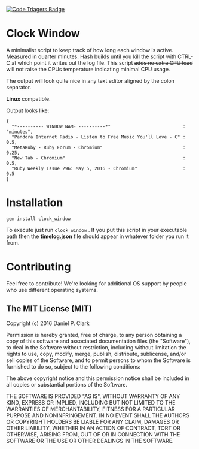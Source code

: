 [![Code Triagers Badge](http://www.codetriage.com/danielpclark/clock_window/badges/users.svg)](http://www.codetriage.com/danielpclark/clock_window)

# Clock Window
A minimalist script to keep track of how long each window is active.  Measured in quarter minutes.  Hash builds until you kill the script with CTRL-C at which point it writes out the log file.  This script <del>adds no extra CPU load</del> will not raise the CPUs temperature indicating minimal CPU usage.

The output will look quite nice in any text editor aligned by the colon separator.

**Linux** compatible.

Output looks like:
```
{
  "*---------- WINDOW NAME ----------*"                           : "minutes",
  "Pandora Internet Radio - Listen to Free Music You'll Love - C" : 0.5,
  "MetaRuby - Ruby Forum - Chromium"                              : 0.25,
  "New Tab - Chromium"                                            : 0.5,
  "Ruby Weekly Issue 296: May 5, 2016 - Chromium"                 : 0.5 
}
```

# Installation

```
gem install clock_window
```

To execute just run `clock_window` .  If you put this script in your executable path then the **timelog.json** file should appear in whatever folder you run it from.

# Contributing

Feel free to contribute!  We're looking for additional OS support by people who use different operating systems.

## The MIT License (MIT)
Copyright (c) 2016 Daniel P. Clark

Permission is hereby granted, free of charge, to any person obtaining a copy of this software and associated documentation files (the "Software"), to deal in the Software without restriction, including without limitation the rights to use, copy, modify, merge, publish, distribute, sublicense, and/or sell copies of the Software, and to permit persons to whom the Software is furnished to do so, subject to the following conditions:

The above copyright notice and this permission notice shall be included in all copies or substantial portions of the Software.

THE SOFTWARE IS PROVIDED "AS IS", WITHOUT WARRANTY OF ANY KIND, EXPRESS OR IMPLIED, INCLUDING BUT NOT LIMITED TO THE WARRANTIES OF MERCHANTABILITY, FITNESS FOR A PARTICULAR PURPOSE AND NONINFRINGEMENT. IN NO EVENT SHALL THE AUTHORS OR COPYRIGHT HOLDERS BE LIABLE FOR ANY CLAIM, DAMAGES OR OTHER LIABILITY, WHETHER IN AN ACTION OF CONTRACT, TORT OR OTHERWISE, ARISING FROM, OUT OF OR IN CONNECTION WITH THE SOFTWARE OR THE USE OR OTHER DEALINGS IN THE SOFTWARE.
